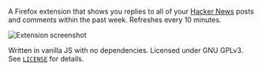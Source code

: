 A Firefox extension that shows you replies to all of your 
[Hacker News](https://news.ycombinator.com) posts and comments within the past
week. Refreshes every 10 minutes.

![Extension screenshot](https://imgur.com/3UwZYEJ.png)

Written in vanilla JS with no dependencies. Licensed under GNU GPLv3. See 
[`LICENSE`][gpl] for details.

[gpl]: /LICENSE
